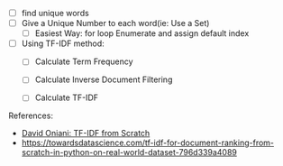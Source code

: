 - [ ] find unique words
- [ ] Give a Unique Number to each word(ie: Use a Set)
    - [ ] Easiest Way: for loop Enumerate and assign default index
- [ ] Using TF-IDF method:
    - [ ] Calculate Term Frequency
    - [ ] Calculate Inverse Document Filtering
    - [ ] Calculate TF-IDF


References:

- [David Oniani: TF-IDF from Scratch](https://www.youtube.com/watch?v=otgVLfBabKk)
- https://towardsdatascience.com/tf-idf-for-document-ranking-from-scratch-in-python-on-real-world-dataset-796d339a4089

